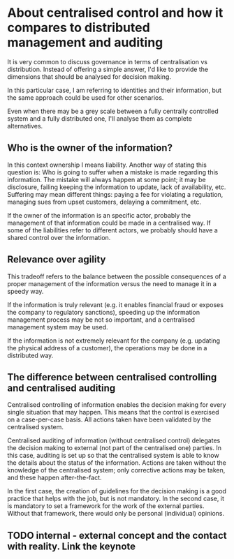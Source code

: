 # About centralised control and how it compares to distributed management and auditing

It is very common to discuss governance in terms of centralisation vs distribution. Instead of offering a simple answer, I'd like to provide the dimensions that should be analysed for decision making.

In this particular case, I am referring to identities and their information, but the same approach could be used for other scenarios.

Even when there may be a grey scale between a fully centrally controlled system and a fully distributed one, I'll analyse them as complete alternatives.

## Who is the owner of the information?

In this context ownership I means liability. Another way of stating this question is: Who is going to suffer when a mistake is made regarding this information. The mistake will always happen at some point; it may be disclosure, failing keeping the information to update, lack of availability, etc. Suffering may mean different things: paying a fee for violating a regulation, managing sues from upset customers, delaying a commitment, etc.

If the owner of the information is an specific actor, probably the management of that information could be made in a centralised way. If some of the liabilities refer to different actors, we probably should have a shared control over the information.

## Relevance over agility

This tradeoff refers to the balance between the possible consequences of a proper management of the information versus the need to manage it in a speedy way.

If the information is truly relevant (e.g. it enables financial fraud or exposes the company to regulatory sanctions), speeding up the information management process may be not so important, and a centralised management system may be used.

If the information is not extremely relevant for the company (e.g. updating the physical address of a customer), the operations may be done in a distributed way.

## The difference between centralised controlling and centralised auditing

Centralised controlling of information enables the decision making for every single situation that may happen. This means that the control is exercised on a case-per-case basis. All actions taken have been validated by the centralised system.

Centralised auditing of information (without centralised control) delegates the decision making to external (not part of the centralised one) parties. In this case, auditing is set up so that the centralised system is able to know the details about the status of the information. Actions are taken without the knowledge of the centralised system; only corrective actions may be taken, and these happen after-the-fact.

In the first case, the creation of guidelines for the decision making is a good practice that helps with the job, but is not mandatory. In the second case, it is mandatory to set a framework for the work of the external parties. Without that framework, there would only be personal (individual) opinions.

## TODO internal - external concept and the contact with reality. Link the keynote
